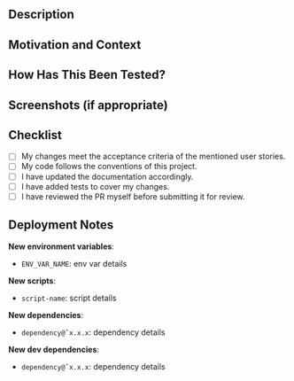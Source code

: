 <!--- Provide a general summary of your changes in the title above using -->
<!--- the project's commit convention format. -->
<!--- If the pull request contains multiple types of changes, -->
<!--- e.g.: feat and refactor, split the pull request into multiple ones. -->

## Description
<!--- Describe your changes in detail -->

## Motivation and Context
<!--- Why is this change required? What problem does it solve? -->
<!--- If it fixes an open issue, please link to the issue here. -->
<!--- If it is related to user stories, please link to the relevant user stories here. -->

## How Has This Been Tested?
<!--- Please describe in detail how you tested your changes. -->
<!--- Include details of your testing environment, and the tests you ran to -->
<!--- see how your change affects other areas of the code, etc. -->

## Screenshots (if appropriate)

## Checklist
<!--- Go over all the following points, and put an `x` in all the boxes that apply. -->
<!--- If you're unsure about any of these, don't hesitate to ask. -->
- [ ] My changes meet the acceptance criteria of the mentioned user stories.
- [ ] My code follows the conventions of this project.
- [ ] I have updated the documentation accordingly.
- [ ] I have added tests to cover my changes.
- [ ] I have reviewed the PR myself before submitting it for review.

## Deployment Notes

<!--- Notes regarding deployment of the contained body of work. -->
<!--- These should note any new dependencies, new scripts, etc. -->

**New environment variables**:

- `ENV_VAR_NAME`: env var details

**New scripts**:

- `script-name`: script details

**New dependencies**:

- `dependency@ˆx.x.x`: dependency details

**New dev dependencies**:

- `dependency@ˆx.x.x`: dependency details
